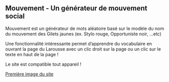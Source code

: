 ## Mouvement - Un générateur de mouvement social

Mouvement est un générateur de mots aléatoire basé sur le modèle du nom du mouvement des Gilets jaunes (ex. Stylo rouge, Opportuniste noir, ...etc)

Une fonctionnalité intéressante permet d’apprendre du vocabulaire en ouvrant la page du Larousse avec un clic droit sur la page ou un clic sur le texte en haut de la page !

Le site est compatible tout appareil !

[Première image du site](https://screenshotscdn.firefoxusercontent.com/images/20596cf2-8478-4c98-99e1-50edb68aee1c.png)
